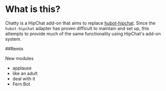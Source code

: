 What is this?
=============

Chatty is a HipChat add-on that aims to replace [hubot-hipchat](https://github.com/hipchat/hubot-hipchat).  Since the `hubot-hipchat` adapter has proven difficult to maintain and set up, this attempts to provide much of the same functionality using HipChat's add-on system.


##Remix

New modules

* applause
* like an adult
* deal with it
* Fern Bot
